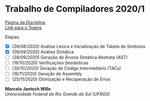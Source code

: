 # Trabalho de Compiladores 2020/1

[Página da Disciplina](http://www.inf.ufrgs.br/~johann/comp/)  
[Link para o Teams](https://teams.microsoft.com/_#/school/conversations/General?threadId=19:baa9ea1ce5854775a80b5cc4edc47811@thread.tacv2&ctx=channel)

Etapas:

- [x] (26/08/2020) Análise Léxica e Inicialização de Tabela de Símbolos
- [x] (09/09/2020) Análise Sintática
- [ ] (28/09/2020) Geração de Árvore Sintática Abstrata (AST)
- [ ] (19/10/2020) Verificações Semânticas
- [ ] (30/10/2020) Geração de Código Intermediário (TACs)
- [ ] (16/11/2020) Geração de Assembly
- [ ] (25/11/2020) Otimização e Recuperação de Erros

**Marcelo Jantsch Wille**  
*Universidade Federal do Rio Grande do Sul (UFRGS)*
